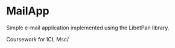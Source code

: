 # MailApp

Simple e-mail application implemented using the LibetPan library. 

Coursework for ICL Msc/ 


